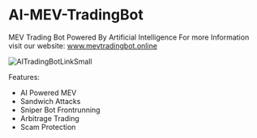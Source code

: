 # AI-MEV-TradingBot
MEV Trading Bot Powered By Artificial Intelligence
For more Information visit our website:
www.mevtradingbot.online

![AITradingBotLinkSmall](https://github.com/W3Chris/AI-MEV-TradingBot/assets/156248737/a9444327-a192-4eb4-a2b5-5bef790927dc)


Features:
- AI Powered MEV
- Sandwich Attacks
- Sniper Bot Frontrunning
- Arbitrage Trading
- Scam Protection
